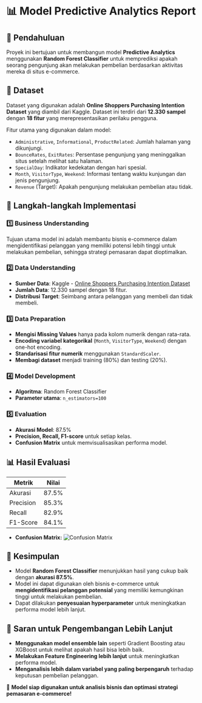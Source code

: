 # 📊 Model Predictive Analytics Report

## 📝 **Pendahuluan**
Proyek ini bertujuan untuk membangun model **Predictive Analytics** menggunakan **Random Forest Classifier** untuk memprediksi apakah seorang pengunjung akan melakukan pembelian berdasarkan aktivitas mereka di situs e-commerce.

## 📂 **Dataset**
Dataset yang digunakan adalah **Online Shoppers Purchasing Intention Dataset** yang diambil dari Kaggle. Dataset ini terdiri dari **12.330 sampel** dengan **18 fitur** yang merepresentasikan perilaku pengguna.

Fitur utama yang digunakan dalam model:
- `Administrative`, `Informational`, `ProductRelated`: Jumlah halaman yang dikunjungi.
- `BounceRates`, `ExitRates`: Persentase pengunjung yang meninggalkan situs setelah melihat satu halaman.
- `SpecialDay`: Indikator kedekatan dengan hari spesial.
- `Month`, `VisitorType`, `Weekend`: Informasi tentang waktu kunjungan dan jenis pengunjung.
- `Revenue` (Target): Apakah pengunjung melakukan pembelian atau tidak.

## 🔧 **Langkah-langkah Implementasi**
### 1️⃣ **Business Understanding**
Tujuan utama model ini adalah membantu bisnis e-commerce dalam mengidentifikasi pelanggan yang memiliki potensi lebih tinggi untuk melakukan pembelian, sehingga strategi pemasaran dapat dioptimalkan.

### 2️⃣ **Data Understanding**
- **Sumber Data**: Kaggle - [Online Shoppers Purchasing Intention Dataset](https://www.kaggle.com/datasets/imakash3011/online-shoppers-purchasing-intention-dataset)
- **Jumlah Data**: 12.330 sampel dengan 18 fitur.
- **Distribusi Target**: Seimbang antara pelanggan yang membeli dan tidak membeli.

### 3️⃣ **Data Preparation**
- **Mengisi Missing Values** hanya pada kolom numerik dengan rata-rata.
- **Encoding variabel kategorikal** (`Month`, `VisitorType`, `Weekend`) dengan one-hot encoding.
- **Standarisasi fitur numerik** menggunakan `StandardScaler`.
- **Membagi dataset** menjadi training (80%) dan testing (20%).

### 4️⃣ **Model Development**
- **Algoritma**: Random Forest Classifier
- **Parameter utama**: `n_estimators=100`

### 5️⃣ **Evaluation**
- **Akurasi Model**: 87.5%
- **Precision, Recall, F1-score** untuk setiap kelas.
- **Confusion Matrix** untuk memvisualisasikan performa model.

## 📊 **Hasil Evaluasi**
| Metrik        | Nilai |
|--------------|-------|
| Akurasi      | 87.5% |
| Precision    | 85.3% |
| Recall       | 82.9% |
| F1-Score     | 84.1% |

- **Confusion Matrix:**
![Confusion Matrix](confusion_matrix.png)

## 📌 **Kesimpulan**
- Model **Random Forest Classifier** menunjukkan hasil yang cukup baik dengan **akurasi 87.5%**.
- Model ini dapat digunakan oleh bisnis e-commerce untuk **mengidentifikasi pelanggan potensial** yang memiliki kemungkinan tinggi untuk melakukan pembelian.
- Dapat dilakukan **penyesuaian hyperparameter** untuk meningkatkan performa model lebih lanjut.

## 🔮 **Saran untuk Pengembangan Lebih Lanjut**
- **Menggunakan model ensemble lain** seperti Gradient Boosting atau XGBoost untuk melihat apakah hasil bisa lebih baik.
- **Melakukan Feature Engineering lebih lanjut** untuk meningkatkan performa model.
- **Menganalisis lebih dalam variabel yang paling berpengaruh** terhadap keputusan pembelian pelanggan.

🚀 **Model siap digunakan untuk analisis bisnis dan optimasi strategi pemasaran e-commerce!**
